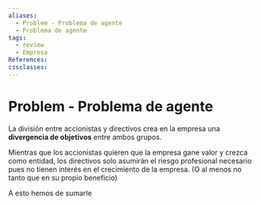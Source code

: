 ```yaml
---
aliases:
  - Problem - Problema de agente
  - Problema de agente
tags:
  - review
  - Empresa
References: 
cssclasses:
---
```

# Problem - Problema de agente
La división entre accionistas y directivos crea en la empresa una **divergencia de objetivos** entre ambos grupos. 

Mientras que los accionistas quieren que la empresa gane valor y crezca como entidad, los directivos solo asumirán el riesgo profesional necesario pues no tienen interés en el crecimiento de la empresa. (O al menos no tanto que en su propio beneficio)

A esto hemos de sumarle 